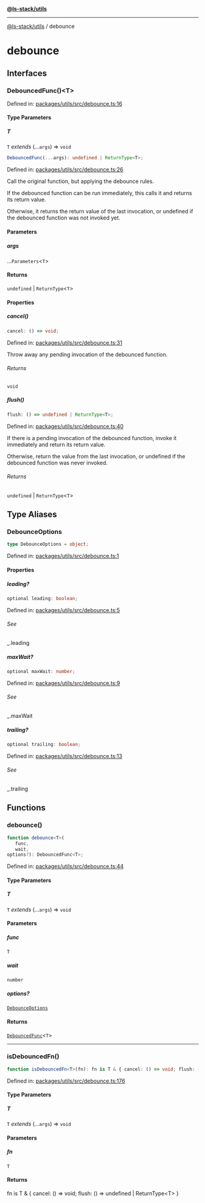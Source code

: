 [**@ls-stack/utils**](README.md)

***

[@ls-stack/utils](modules.md) / debounce

# debounce

## Interfaces

### DebouncedFunc()\<T\>

Defined in: [packages/utils/src/debounce.ts:16](https://github.com/lucasols/utils/blob/main/packages/utils/src/debounce.ts#L16)

#### Type Parameters

##### T

`T` *extends* (...`args`) => `void`

```ts
DebouncedFunc(...args): undefined | ReturnType<T>;
```

Defined in: [packages/utils/src/debounce.ts:26](https://github.com/lucasols/utils/blob/main/packages/utils/src/debounce.ts#L26)

Call the original function, but applying the debounce rules.

If the debounced function can be run immediately, this calls it and returns its return
value.

Otherwise, it returns the return value of the last invocation, or undefined if the debounced
function was not invoked yet.

#### Parameters

##### args

...`Parameters`\<`T`\>

#### Returns

`undefined` \| `ReturnType`\<`T`\>

#### Properties

##### cancel()

```ts
cancel: () => void;
```

Defined in: [packages/utils/src/debounce.ts:31](https://github.com/lucasols/utils/blob/main/packages/utils/src/debounce.ts#L31)

Throw away any pending invocation of the debounced function.

###### Returns

`void`

##### flush()

```ts
flush: () => undefined | ReturnType<T>;
```

Defined in: [packages/utils/src/debounce.ts:40](https://github.com/lucasols/utils/blob/main/packages/utils/src/debounce.ts#L40)

If there is a pending invocation of the debounced function, invoke it immediately and return
its return value.

Otherwise, return the value from the last invocation, or undefined if the debounced function
was never invoked.

###### Returns

`undefined` \| `ReturnType`\<`T`\>

## Type Aliases

### DebounceOptions

```ts
type DebounceOptions = object;
```

Defined in: [packages/utils/src/debounce.ts:1](https://github.com/lucasols/utils/blob/main/packages/utils/src/debounce.ts#L1)

#### Properties

##### leading?

```ts
optional leading: boolean;
```

Defined in: [packages/utils/src/debounce.ts:5](https://github.com/lucasols/utils/blob/main/packages/utils/src/debounce.ts#L5)

###### See

_.leading

##### maxWait?

```ts
optional maxWait: number;
```

Defined in: [packages/utils/src/debounce.ts:9](https://github.com/lucasols/utils/blob/main/packages/utils/src/debounce.ts#L9)

###### See

_.maxWait

##### trailing?

```ts
optional trailing: boolean;
```

Defined in: [packages/utils/src/debounce.ts:13](https://github.com/lucasols/utils/blob/main/packages/utils/src/debounce.ts#L13)

###### See

_.trailing

## Functions

### debounce()

```ts
function debounce<T>(
   func, 
   wait, 
options?): DebouncedFunc<T>;
```

Defined in: [packages/utils/src/debounce.ts:44](https://github.com/lucasols/utils/blob/main/packages/utils/src/debounce.ts#L44)

#### Type Parameters

##### T

`T` *extends* (...`args`) => `void`

#### Parameters

##### func

`T`

##### wait

`number`

##### options?

[`DebounceOptions`](#debounceoptions)

#### Returns

[`DebouncedFunc`](#debouncedfunc)\<`T`\>

***

### isDebouncedFn()

```ts
function isDebouncedFn<T>(fn): fn is T & { cancel: () => void; flush: () => undefined | ReturnType<T> };
```

Defined in: [packages/utils/src/debounce.ts:176](https://github.com/lucasols/utils/blob/main/packages/utils/src/debounce.ts#L176)

#### Type Parameters

##### T

`T` *extends* (...`args`) => `void`

#### Parameters

##### fn

`T`

#### Returns

fn is T & \{ cancel: () =\> void; flush: () =\> undefined \| ReturnType\<T\> \}
